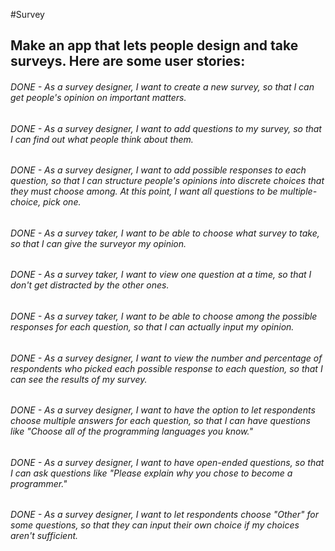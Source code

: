 #Survey

## Make an app that lets people design and take surveys. Here are some user stories:

###### DONE - As a survey designer, I want to create a new survey, so that I can get people's opinion on important matters.

###### DONE - As a survey designer, I want to add questions to my survey, so that I can find out what people think about them.

###### DONE - As a survey designer, I want to add possible responses to each question, so that I can structure people's opinions into discrete choices that they must choose among. At this point, I want all questions to be multiple-choice, pick one.

###### DONE - As a survey taker, I want to be able to choose what survey to take, so that I can give the surveyor my opinion.

###### DONE - As a survey taker, I want to view one question at a time, so that I don't get distracted by the other ones.

###### DONE - As a survey taker, I want to be able to choose among the possible responses for each question, so that I can actually input my opinion.

###### DONE - As a survey designer, I want to view the number and percentage of respondents who picked each possible response to each question, so that I can see the results of my survey.

###### DONE - As a survey designer, I want to have the option to let respondents choose multiple answers for each question, so that I can have questions like "Choose all of the programming languages you know."

###### DONE - As a survey designer, I want to have open-ended questions, so that I can ask questions like "Please explain why you chose to become a programmer."

###### DONE - As a survey designer, I want to let respondents choose "Other" for some questions, so that they can input their own choice if my choices aren't sufficient.
